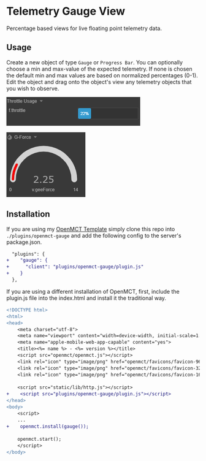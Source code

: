 # Telemetry Gauge View
Percentage based views for live floating point telemetry data.

## Usage
Create a new object of type `Gauge` or `Progress Bar`. You can optionally choose a min and max-value of the expected telemetry. If none is chosen the default min and max values are based on normalized percentages (0-1). Edit the object and drag onto the object's view any telemetry objects that you wish to observe.

![](images/usage-percentage.png)

![](images/usage-gauge.png)

## Installation
If you are using my [OpenMCT Template](https://github.com/qkmaxware/openmct-template.git) simply clone this repo into `./plugins/openmct-gauge` and add the following config to the server's package.json.
```diff
  "plugins": {
+    "gauge": {
+      "client": "plugins/openmct-gauge/plugin.js"
+    }
  },
```

If you are using a different installation of OpenMCT, first, include the plugin.js file into the index.html and install it the traditional way.
```diff
<!DOCTYPE html>
<html>
<head>
    <meta charset="utf-8">
    <meta name="viewport" content="width=device-width, initial-scale=1.0, maximum-scale=1.0, user-scalable=0, shrink-to-fit=no">
    <meta name="apple-mobile-web-app-capable" content="yes">
    <title><%= name %> - <%= version %></title>
    <script src="openmct/openmct.js"></script>
    <link rel="icon" type="image/png" href="openmct/favicons/favicon-96x96.png" sizes="96x96" type="image/x-icon">
    <link rel="icon" type="image/png" href="openmct/favicons/favicon-32x32.png" sizes="32x32" type="image/x-icon">
    <link rel="icon" type="image/png" href="openmct/favicons/favicon-16x16.png" sizes="16x16" type="image/x-icon">

    <script src="static/lib/http.js"></script>
+    <script src="plugins/openmct-gauge/plugin.js"></script>
</head>
<body>
    <script>
    ...
+    openmct.install(gauge());

    openmct.start();
    </script>
</body>
```